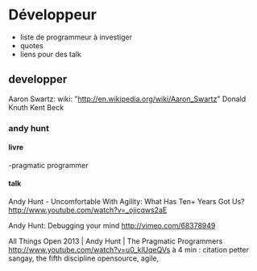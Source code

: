 Développeur
============

* liste de programmeur à investiger
* quotes
* liens pour des talk

## developper ##
  Aaron Swartz:
    wiki: "http://en.wikipedia.org/wiki/Aaron_Swartz"
  Donald Knuth
  Kent Beck

### andy hunt ###

#### livre ####
-pragmatic programmer

#### talk ####
Andy Hunt - Uncomfortable With Agility: What Has Ten+ Years Got Us?
http://www.youtube.com/watch?v=_ojicqws2aE

Andy Hunt: Debugging your mind
http://vimeo.com/68378949
 

All Things Open 2013 | Andy Hunt | The Pragmatic Programmers
http://www.youtube.com/watch?v=u0_klUqeQVs
  à 4 min : citation petter sangay, the fifth discipline
  opensource, agile, 

